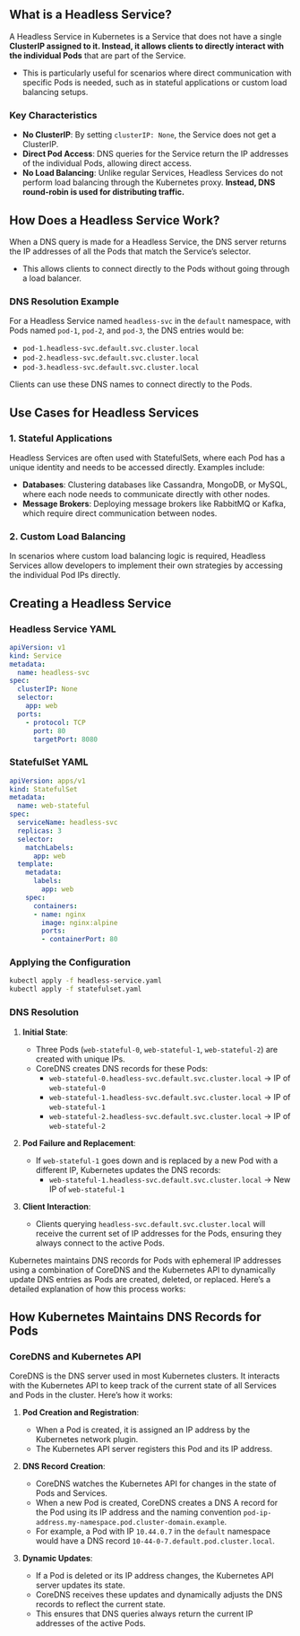 

## What is a Headless Service?

A Headless Service in Kubernetes is a Service that does not have a single **ClusterIP assigned to it. Instead, it allows clients to directly interact with the individual Pods** that are part of the Service. 
- This is particularly useful for scenarios where direct communication with specific Pods is needed, such as in stateful applications or custom load balancing setups.

### Key Characteristics

- **No ClusterIP**: By setting `clusterIP: None`, the Service does not get a ClusterIP.
- **Direct Pod Access**: DNS queries for the Service return the IP addresses of the individual Pods, allowing direct access.
- **No Load Balancing**: Unlike regular Services, Headless Services do not perform load balancing through the Kubernetes proxy. **Instead, DNS round-robin is used for distributing traffic.**

## How Does a Headless Service Work?

When a DNS query is made for a Headless Service, the DNS server returns the IP addresses of all the Pods that match the Service’s selector. 
- This allows clients to connect directly to the Pods without going through a load balancer.

### DNS Resolution Example

For a Headless Service named `headless-svc` in the `default` namespace, with Pods named `pod-1`, `pod-2`, and `pod-3`, the DNS entries would be:

- `pod-1.headless-svc.default.svc.cluster.local`
- `pod-2.headless-svc.default.svc.cluster.local`
- `pod-3.headless-svc.default.svc.cluster.local`

Clients can use these DNS names to connect directly to the Pods.

## Use Cases for Headless Services

### 1. **Stateful Applications**

Headless Services are often used with StatefulSets, where each Pod has a unique identity and needs to be accessed directly. Examples include:

- **Databases**: Clustering databases like Cassandra, MongoDB, or MySQL, where each node needs to communicate directly with other nodes.
- **Message Brokers**: Deploying message brokers like RabbitMQ or Kafka, which require direct communication between nodes.

### 2. **Custom Load Balancing**

In scenarios where custom load balancing logic is required, Headless Services allow developers to implement their own strategies by accessing the individual Pod IPs directly.

## Creating a Headless Service

### Headless Service YAML

```yaml
apiVersion: v1
kind: Service
metadata:
  name: headless-svc
spec:
  clusterIP: None
  selector:
    app: web
  ports:
    - protocol: TCP
      port: 80
      targetPort: 8080
```

### StatefulSet YAML

```yaml
apiVersion: apps/v1
kind: StatefulSet
metadata:
  name: web-stateful
spec:
  serviceName: headless-svc
  replicas: 3
  selector:
    matchLabels:
      app: web
  template:
    metadata:
      labels:
        app: web
    spec:
      containers:
      - name: nginx
        image: nginx:alpine
        ports:
        - containerPort: 80
```

### Applying the Configuration


```bash
kubectl apply -f headless-service.yaml
kubectl apply -f statefulset.yaml
```
### DNS Resolution

1. **Initial State**:
   - Three Pods (`web-stateful-0`, `web-stateful-1`, `web-stateful-2`) are created with unique IPs.
   - CoreDNS creates DNS records for these Pods:
     - `web-stateful-0.headless-svc.default.svc.cluster.local` -> IP of `web-stateful-0`
     - `web-stateful-1.headless-svc.default.svc.cluster.local` -> IP of `web-stateful-1`
     - `web-stateful-2.headless-svc.default.svc.cluster.local` -> IP of `web-stateful-2`

2. **Pod Failure and Replacement**:
   - If `web-stateful-1` goes down and is replaced by a new Pod with a different IP, Kubernetes updates the DNS records:
     - `web-stateful-1.headless-svc.default.svc.cluster.local` -> New IP of `web-stateful-1`

3. **Client Interaction**:
   - Clients querying `headless-svc.default.svc.cluster.local` will receive the current set of IP addresses for the Pods, ensuring they always connect to the active Pods.



Kubernetes maintains DNS records for Pods with ephemeral IP addresses using a combination of CoreDNS and the Kubernetes API to dynamically update DNS entries as Pods are created, deleted, or replaced. Here’s a detailed explanation of how this process works:

## How Kubernetes Maintains DNS Records for Pods

### CoreDNS and Kubernetes API

CoreDNS is the DNS server used in most Kubernetes clusters. It interacts with the Kubernetes API to keep track of the current state of all Services and Pods in the cluster. Here’s how it works:

1. **Pod Creation and Registration**:
   - When a Pod is created, it is assigned an IP address by the Kubernetes network plugin.
   - The Kubernetes API server registers this Pod and its IP address.

2. **DNS Record Creation**:
   - CoreDNS watches the Kubernetes API for changes in the state of Pods and Services.
   - When a new Pod is created, CoreDNS creates a DNS A record for the Pod using its IP address and the naming convention `pod-ip-address.my-namespace.pod.cluster-domain.example`.
   - For example, a Pod with IP `10.44.0.7` in the `default` namespace would have a DNS record `10-44-0-7.default.pod.cluster.local`.

3. **Dynamic Updates**:
   - If a Pod is deleted or its IP address changes, the Kubernetes API server updates its state.
   - CoreDNS receives these updates and dynamically adjusts the DNS records to reflect the current state.
   - This ensures that DNS queries always return the current IP addresses of the active Pods.



